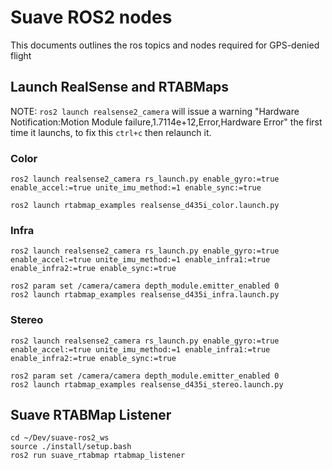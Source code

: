# Suave ROS2 nodes
This documents outlines the ros topics and nodes required for GPS-denied flight

## Launch RealSense and RTABMaps
NOTE: `ros2 launch realsense2_camera` will issue a warning "Hardware Notification:Motion Module failure,1.7114e+12,Error,Hardware Error" the first time it launchs, to fix this `ctrl+c` then relaunch it.
### Color
```
ros2 launch realsense2_camera rs_launch.py enable_gyro:=true enable_accel:=true unite_imu_method:=1 enable_sync:=true
```
```
ros2 launch rtabmap_examples realsense_d435i_color.launch.py
```

### Infra
```
ros2 launch realsense2_camera rs_launch.py enable_gyro:=true enable_accel:=true unite_imu_method:=1 enable_infra1:=true enable_infra2:=true enable_sync:=true
```
```
ros2 param set /camera/camera depth_module.emitter_enabled 0
ros2 launch rtabmap_examples realsense_d435i_infra.launch.py
```

### Stereo
```
ros2 launch realsense2_camera rs_launch.py enable_gyro:=true enable_accel:=true unite_imu_method:=1 enable_infra1:=true enable_infra2:=true enable_sync:=true
```
```
ros2 param set /camera/camera depth_module.emitter_enabled 0
ros2 launch rtabmap_examples realsense_d435i_stereo.launch.py
```

## Suave RTABMap Listener
```
cd ~/Dev/suave-ros2_ws
source ./install/setup.bash
ros2 run suave_rtabmap rtabmap_listener
```
